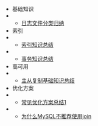 * 基础知识
* * [日志文件分类归纳](article/mysql/article_4.md)  
* 索引
* * [索引知识总结](article/mysql/article_1.md)
* * [事务知识总结](article/mysql/article_2.md)  
* 高可用
* * [主从复制基础知识总结](article/mysql/article_3.md)  
* 优化方案
* * [常见优化方案总结1](article/mysql/article_5.md)  
* * [为什么MySQL不推荐使用join](article/mysql/article_6.md)
